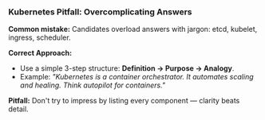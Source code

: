 ### Kubernetes Pitfall: Overcomplicating Answers

**Common mistake:** Candidates overload answers with jargon: etcd, kubelet, ingress, scheduler.

**Correct Approach:**
- Use a simple 3-step structure: **Definition → Purpose → Analogy**.
- Example: *"Kubernetes is a container orchestrator. It automates scaling and healing. Think autopilot for containers."*

**Pitfall:** Don't try to impress by listing every component — clarity beats detail.